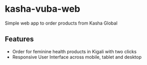 # kasha-vuba-web
Simple web app to order products from Kasha Global

## Features
- Order for feminine health products in Kigali with two clicks
- Responsive User Interface across mobile, tablet and desktop